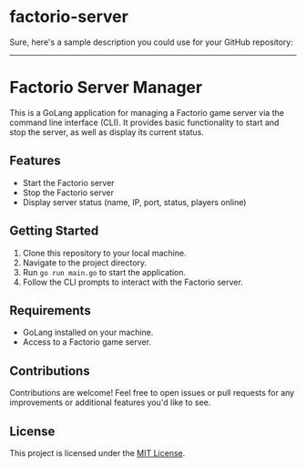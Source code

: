 # factorio-server
Sure, here's a sample description you could use for your GitHub repository:

---

# Factorio Server Manager

This is a GoLang application for managing a Factorio game server via the command line interface (CLI). It provides basic functionality to start and stop the server, as well as display its current status.

## Features
- Start the Factorio server
- Stop the Factorio server
- Display server status (name, IP, port, status, players online)

## Getting Started
1. Clone this repository to your local machine.
2. Navigate to the project directory.
3. Run `go run main.go` to start the application.
4. Follow the CLI prompts to interact with the Factorio server.

## Requirements
- GoLang installed on your machine.
- Access to a Factorio game server.

## Contributions
Contributions are welcome! Feel free to open issues or pull requests for any improvements or additional features you'd like to see.

## License
This project is licensed under the [MIT License](LICENSE).
